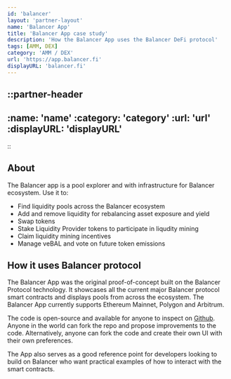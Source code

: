```yaml
---
id: 'balancer'
layout: 'partner-layout'
name: 'Balancer App'
title: 'Balancer App case study'
description: 'How the Balancer App uses the Balancer DeFi protocol'
tags: [AMM, DEX]
category: 'AMM / DEX'
url: 'https://app.balancer.fi'
displayURL: 'balancer.fi'
---
```


::partner-header
---

:name: 'name'
:category: 'category'
:url: 'url'
:displayURL: 'displayURL'
---

::

## About

The Balancer app is a pool explorer and with infrastructure for Balancer ecosystem. Use it&nbsp;to:

- Find liquidity pools across the Balancer ecosystem
- Add and remove liquidity for rebalancing asset exposure and yield
- Swap tokens
- Stake Liquidity Provider tokens to participate in liqudity mining
- Claim liquidity mining incentives
- Manage veBAL and vote on future token emissions

## How it uses Balancer protocol

The Balancer App was the original proof-of-concept built on the Balancer Protocol technology. It showcases all the current major Balancer protocol smart contracts and displays pools from across the ecosystem. The Balancer App currently supports Ethereum Mainnet, Polygon and Arbitrum.

The code is open-source and available for anyone to inspect on [Github](https://github.com/balancer-labs/). Anyone in the world can fork the repo and propose improvements to the code. Alternatively, anyone can fork the code and create their own UI with their own preferences.


The App also serves as a good reference point for developers looking to build on Balancer who want practical examples of how to interact with the smart contracts.

